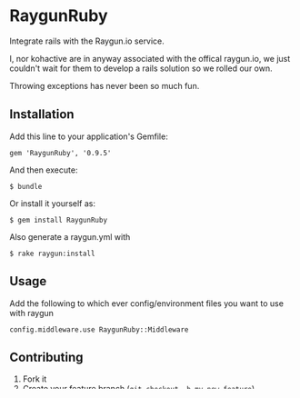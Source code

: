 # RaygunRuby

Integrate rails with the Raygun.io service.

I, nor kohactive are in anyway associated with the offical raygun.io, we just couldn't wait for them to develop a rails solution so we rolled our own.

Throwing exceptions has never been so much fun.





## Installation

Add this line to your application's Gemfile:

    gem 'RaygunRuby', '0.9.5'

And then execute:

    $ bundle

Or install it yourself as:

    $ gem install RaygunRuby

Also generate a raygun.yml with
    
    $ rake raygun:install

## Usage

Add the following to which ever config/environment files you want to use with raygun
    
    config.middleware.use RaygunRuby::Middleware

## Contributing

1. Fork it
2. Create your feature branch (`git checkout -b my-new-feature`)
3. Commit your changes (`git commit -am 'Add some feature'`)
4. Push to the branch (`git push origin my-new-feature`)
5. Create new Pull Request
